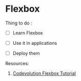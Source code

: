 # Flexbox

Thing to do :
- [ ] Learn Flexbox   
- [ ] Use it in applications   
- [ ] Deploy them   


Resources: 

1. [Codevolution Flexbox Tutorial](https://www.youtube.com/playlist?list=PLC3y8-rFHvwg6rjbiMadCILrjh7QkvzoQ)   
